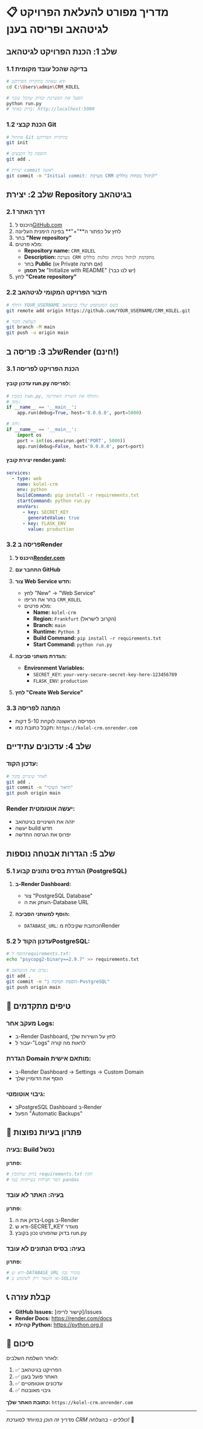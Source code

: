 # 📋 מדריך מפורט להעלאת הפרויקט לגיטהאב ופריסה בענן

## שלב 1: הכנת הפרויקט לגיטהאב

### 1.1 בדיקה שהכל עובד מקומית
```bash
# ודא שאתה בתיקיית הפרויקט
cd C:\Users\admin\CRM_KOLEL

# הפעל את המערכת ובדוק שהכל עובד
python run.py
# בדוק באתר: http://localhost:5000
```

### 1.2 הכנת קבצי Git
```bash
# אתחול Git בתיקיית הפרויקט
git init

# הוספת כל הקבצים
git add .

# יצירת commit ראשון
git commit -m "Initial commit: מערכת CRM לניהול נוכחות כוללים"
```

## שלב 2: יצירת Repository בגיטהאב

### 2.1 דרך האתר
1. היכנס ל[GitHub.com](https://github.com)
2. לחץ על כפתור ה**"+"** בפינה הימנית העליונה
3. בחר **"New repository"**
4. מלא פרטים:
   - **Repository name:** `CRM_KOLEL`
   - **Description:** `מערכת CRM מתקדמת לניהול נוכחות ומלגות כוללים`
   - בחר **Public** (או Private אם תרצה)
   - **אל תסמן** "Initialize with README" (יש לנו כבר)
5. לחץ **"Create repository"**

### 2.2 חיבור הפרויקט המקומי לגיטהאב
```bash
# החלף YOUR_USERNAME בשם המשתמש שלך בגיטהאב
git remote add origin https://github.com/YOUR_USERNAME/CRM_KOLEL.git

# העלאת הקוד
git branch -M main
git push -u origin main
```

## שלב 3: פריסה בRender (חינם!)

### 3.1 הכנת הפרויקט לפריסה

#### עדכון קובץ run.py לפריסה:
```python
# בקובץ run.py, החלף את השורה האחרונה:
# מזה:
if __name__ == '__main__':
    app.run(debug=True, host='0.0.0.0', port=5000)

# לזה:
if __name__ == '__main__':
    import os
    port = int(os.environ.get('PORT', 5000))
    app.run(debug=False, host='0.0.0.0', port=port)
```

#### יצירת קובץ render.yaml:
```yaml
services:
  - type: web
    name: kolel-crm
    env: python
    buildCommand: pip install -r requirements.txt
    startCommand: python run.py
    envVars:
      - key: SECRET_KEY
        generateValue: true
      - key: FLASK_ENV
        value: production
```

### 3.2 פריסה בRender

1. **היכנס ל[Render.com](https://render.com)**
2. **התחבר עם GitHub**
3. **צור Web Service חדש:**
   - לחץ "New" → "Web Service"
   - בחר את הריפו `CRM_KOLEL`
   - מלא פרטים:
     - **Name:** `kolel-crm`
     - **Region:** `Frankfurt` (הקרוב לישראל)
     - **Branch:** `main`
     - **Runtime:** `Python 3`
     - **Build Command:** `pip install -r requirements.txt`
     - **Start Command:** `python run.py`

4. **הגדרת משתני סביבה:**
   - **Environment Variables:**
     - `SECRET_KEY`: `your-very-secure-secret-key-here-123456789`
     - `FLASK_ENV`: `production`

5. **לחץ "Create Web Service"**

### 3.3 המתנה לפריסה
- הפריסה הראשונה לוקחת 5-10 דקות
- תקבל כתובת כמו: `https://kolel-crm.onrender.com`

## שלב 4: עדכונים עתידיים

### עדכון הקוד:
```bash
# לאחר שינויים בקוד
git add .
git commit -m "תיאור השינוי"
git push origin main
```

### Render יעשה אוטומטית:
- יזהה את השינויים בגיטהאב
- יעשה build חדש
- יפרוס את הגרסה החדשה

## שלב 5: הגדרות אבטחה נוספות

### 5.1 הגדרת בסיס נתונים קבוע (PostgreSQL)

1. **ב-Render Dashboard:**
   - צור "PostgreSQL Database"
   - העתק את ה-Database URL

2. **הוסף למשתני הסביבה:**
   - `DATABASE_URL`: הכתובת שקיבלת מRender

### 5.2 עדכון הקוד לPostgreSQL:
```bash
# הוסף לrequirements.txt:
echo "psycopg2-binary==2.9.7" >> requirements.txt

# עדכן את הגיטהאב:
git add .
git commit -m "הוספת תמיכה ב-PostgreSQL"
git push origin main
```

## 🎯 טיפים מתקדמים

### מעקב אחר Logs:
- ב-Render Dashboard, לחץ על השירות שלך
- עבור ל-"Logs" לראות מה קורה

### הגדרת Domain מותאם אישית:
- ב-Render Dashboard → Settings → Custom Domain
- הוסף את הדומיין שלך

### גיבוי אוטומטי:
- בPostgreSQL Dashboard ב-Render
- הפעל "Automatic Backups"

## 🚨 פתרון בעיות נפוצות

### בעיה: Build נכשל
**פתרון:**
```bash
# בדוק שהקובץ requirements.txt תקין
# הסר חבילות בעייתיות כמו pandas
```

### בעיה: האתר לא עובד
**פתרון:**
1. בדוק את ה-Logs ב-Render
2. ודא ש-SECRET_KEY מוגדר
3. בדוק שהפורט נכון בקובץ run.py

### בעיה: בסיס הנתונים לא עובד
**פתרון:**
```bash
# ודא ש-DATABASE_URL מוגדר נכון
# או השאר ריק לשימוש ב-SQLite
```

## 📞 קבלת עזרה

- **GitHub Issues:** [קישור לריפו]/issues
- **Render Docs:** https://render.com/docs
- **קהילת Python:** https://python.org.il

## 🎉 סיכום

לאחר השלמת השלבים:
1. ✅ הפרויקט בגיטהאב
2. ✅ האתר פועל בענן
3. ✅ עדכונים אוטומטיים
4. ✅ גיבוי מאובטח

**כתובת האתר שלך:** `https://kolel-crm.onrender.com`

---
*מדריך זה הוכן במיוחד למערכת CRM כוללים - בהצלחה!* 🙏